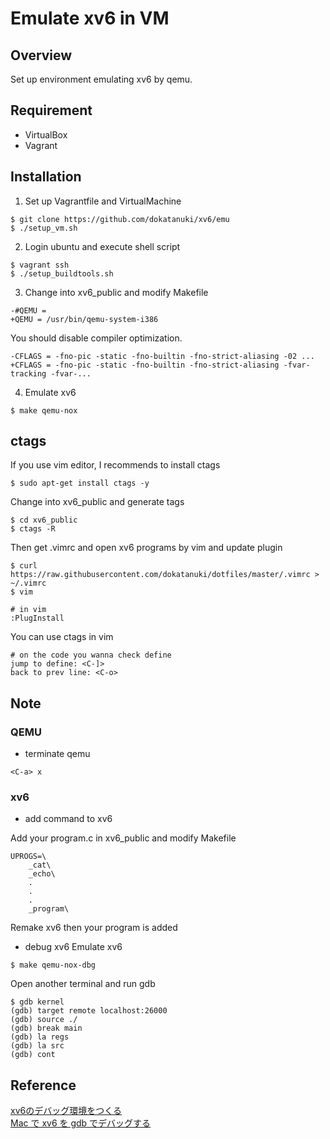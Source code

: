 # Emulate xv6 in VM

## Overview
Set up environment emulating xv6 by qemu.

## Requirement
- VirtualBox
- Vagrant

## Installation
1. Set up Vagrantfile and VirtualMachine
```
$ git clone https://github.com/dokatanuki/xv6/emu
$ ./setup_vm.sh
```

2. Login ubuntu and execute shell script
```
$ vagrant ssh
$ ./setup_buildtools.sh
```

3. Change into xv6\_public and modify Makefile
```
-#QEMU = 
+QEMU = /usr/bin/qemu-system-i386
```
You should disable compiler optimization.
```
-CFLAGS = -fno-pic -static -fno-builtin -fno-strict-aliasing -02 ...
+CFLAGS = -fno-pic -static -fno-builtin -fno-strict-aliasing -fvar-tracking -fvar-...
```

4. Emulate xv6
```
$ make qemu-nox
```

## ctags
If you use vim editor, I recommends to install ctags
```
$ sudo apt-get install ctags -y
```
Change into xv6\_public and generate tags
```
$ cd xv6_public
$ ctags -R
```
Then get .vimrc and open xv6 programs by vim and update plugin
```
$ curl https://raw.githubusercontent.com/dokatanuki/dotfiles/master/.vimrc > ~/.vimrc
$ vim

# in vim
:PlugInstall
```
You can use ctags in vim
```
# on the code you wanna check define
jump to define: <C-]>
back to prev line: <C-o>
```


## Note
### QEMU
- terminate qemu
```
<C-a> x
```

### xv6
- add command to xv6

Add your program.c in xv6\_public and modify Makefile
```
UPROGS=\
	_cat\
	_echo\
	.
	.
	.
	_program\
```
Remake xv6 then your program is added

- debug xv6
Emulate xv6
```
$ make qemu-nox-dbg
```
Open another terminal and run gdb
```
$ gdb kernel
(gdb) target remote localhost:26000
(gdb) source ./
(gdb) break main
(gdb) la regs
(gdb) la src
(gdb) cont
```


## Reference
[xv6のデバッグ環境をつくる](https://qiita.com/ksky/items/974ad1249cfb2dcf5437 "xv6のデバッグ環境をつくる")  
[Mac で xv6 を gdb でデバッグする](http://sairoutine.hatenablog.com/entry/2016/09/03/002354 "Mac で xv6 を gdb でデバッグする")
